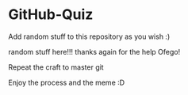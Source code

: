 # GitHub-Quiz

Add random stuff to this repository as you wish :) 

random stuff here!!!
  thanks again for the help Ofego!
  
  
  
Repeat the craft to master git 



Enjoy the process and the meme :D